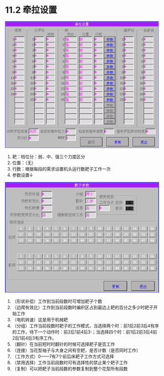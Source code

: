 # 11.2 牵拉设置

![](../.gitbook/assets/11.5.png)

1. 耙：档位分：弱、中、强三个力度区分
2. 位置：（无）
3. 行数：根据每段的需求设置机头运行数耙子工作一次
4. 参数设置↓

![](../.gitbook/assets/11.6%20%281%29.png)

1. （形状补偿）工作到当前段数时可增加耙子个数
2. （边爬有效比）工作到当前段数时编织区占到最边上耙的百分之多少时耙子开始工作
3. （电机转速）这是用于机械耙
4. （分组）工作当前段数时耙子的工作模式，当选择两个时：前1后2前3后4有序的工作，待下一个动作时：前2后1前4后3:；当选择四个时：前1后2前3后4前2后1前4后3有序工作。
5. （翻针）在当前短时时翻针的时候可选择耙子是否工作
6. （连接）当花型袖子与大身之间有空耙，是否计数（是否同时工作）
7. （工作方式）0——7有7个前后床耙子工作方式可选择
8. （禁用选择）工作当前段数时可有选择性的禁止某个耙子工作
9. （复制）可以把耙子当前段数的参数复制到整个花型所有段数           

